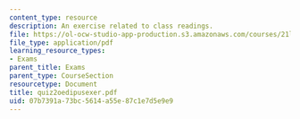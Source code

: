 ```yaml
---
content_type: resource
description: An exercise related to class readings.
file: https://ol-ocw-studio-app-production.s3.amazonaws.com/courses/21l-012-forms-of-western-narrative-spring-2004/07b7391a73bc5614a55e87c1e7d5e9e9_quiz2oedipusexer.pdf
file_type: application/pdf
learning_resource_types:
- Exams
parent_title: Exams
parent_type: CourseSection
resourcetype: Document
title: quiz2oedipusexer.pdf
uid: 07b7391a-73bc-5614-a55e-87c1e7d5e9e9
---
```

